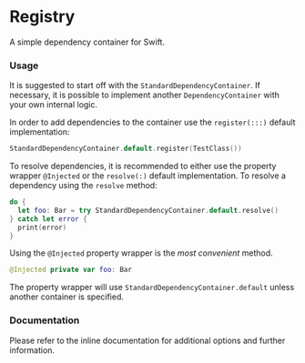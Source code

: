 # Registry
A simple dependency container for Swift.

### Usage

It is suggested to start off with the `StandardDependencyContainer`. If necessary, it is possible to implement another `DependencyContainer` with your own internal logic.

In order to add dependencies to the container use the `register(:::)` default implementation:

```swift
StandardDependencyContainer.default.register(TestClass())
```

To resolve dependencies, it is recommended to either use the property wrapper `@Injected` or the `resolve(:)` default implementation. To resolve a dependency using the `resolve` method:

```swift
do {
  let foo: Bar = try StandardDependencyContainer.default.resolve()
} catch let error {
  print(error) 
}
```

Using the `@Injected` property wrapper is the *most convenient* method.

```swift
@Injected private var foo: Bar
```

The property wrapper will use `StandardDependencyContainer.default` unless another container is specified.

### Documentation
Please refer to the inline documentation for additional options and further information.

